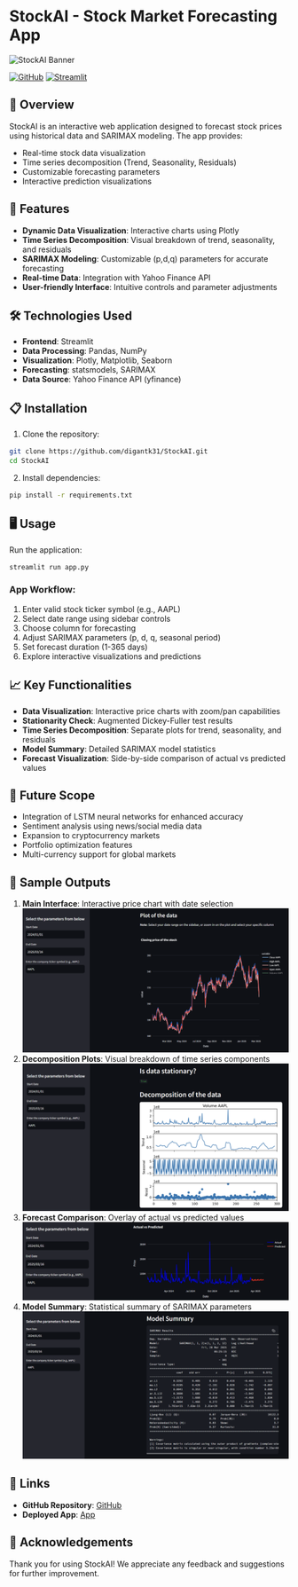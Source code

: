 # StockAI - Stock Market Forecasting App

![StockAI Banner](https://encrypted-tbn0.gstatic.com/images?q=tbn:ANd9GcQ4EBx9mg3Tzc8Xg4ayJi2wtrXGjJDNHBc8KQ&s)

[![GitHub](https://img.shields.io/badge/GitHub-Repository-blue)](https://github.com/digantk31/StockAI)
[![Streamlit](https://static.streamlit.io/badges/streamlit_badge_black_white.svg)](https://stockai-app.streamlit.app/)

## 📌 Overview
StockAI is an interactive web application designed to forecast stock prices using historical data and SARIMAX modeling. The app provides:
- Real-time stock data visualization
- Time series decomposition (Trend, Seasonality, Residuals)
- Customizable forecasting parameters
- Interactive prediction visualizations

## 🚀 Features
- **Dynamic Data Visualization**: Interactive charts using Plotly
- **Time Series Decomposition**: Visual breakdown of trend, seasonality, and residuals
- **SARIMAX Modeling**: Customizable (p,d,q) parameters for accurate forecasting
- **Real-time Data**: Integration with Yahoo Finance API
- **User-friendly Interface**: Intuitive controls and parameter adjustments

## 🛠️ Technologies Used
- **Frontend**: Streamlit
- **Data Processing**: Pandas, NumPy
- **Visualization**: Plotly, Matplotlib, Seaborn
- **Forecasting**: statsmodels, SARIMAX
- **Data Source**: Yahoo Finance API (yfinance)

## 📋 Installation
1. Clone the repository:
```bash
git clone https://github.com/digantk31/StockAI.git
cd StockAI
```
2. Install dependencies:
```bash
pip install -r requirements.txt
```

## 🖥️ Usage
Run the application:
```bash
streamlit run app.py
```

### App Workflow: 
1. Enter valid stock ticker symbol (e.g., AAPL)
2. Select date range using sidebar controls
3. Choose column for forecasting
4. Adjust SARIMAX parameters (p, d, q, seasonal period)
5. Set forecast duration (1-365 days)
6. Explore interactive visualizations and predictions

## 📈 Key Functionalities
- **Data Visualization**: Interactive price charts with zoom/pan capabilities
- **Stationarity Check**: Augmented Dickey-Fuller test results
- **Time Series Decomposition**: Separate plots for trend, seasonality, and residuals
- **Model Summary**: Detailed SARIMAX model statistics
- **Forecast Visualization**: Side-by-side comparison of actual vs predicted values

## 🔮 Future Scope
- Integration of LSTM neural networks for enhanced accuracy
- Sentiment analysis using news/social media data
- Expansion to cryptocurrency markets
- Portfolio optimization features
- Multi-currency support for global markets

## 📸 Sample Outputs
1. **Main Interface**: Interactive price chart with date selection
   ![Main Interface](https://github.com/digantk31/StockAI/blob/main/images/1-Main%20Interface.png)
2. **Decomposition Plots**: Visual breakdown of time series components
   ![Decomposition Plots](https://github.com/digantk31/StockAI/blob/main/images/2-Decomposition%20Plots.png)
3. **Forecast Comparison**: Overlay of actual vs predicted values
   ![Forecast Comparison](https://github.com/digantk31/StockAI/blob/main/images/3-Forecast%20Comparison.png)
4. **Model Summary**: Statistical summary of SARIMAX parameters
   ![Model Summary](https://github.com/digantk31/StockAI/blob/main/images/4-Model%20Summary.png)

## 🔗 Links
- **GitHub Repository**: [GitHub](https://github.com/digantk31/StockAI)
- **Deployed App**: [App](https://stockai-app.streamlit.app/)

## 🙏 Acknowledgements
Thank you for using StockAI! We appreciate any feedback and suggestions for further improvement.

